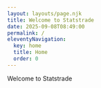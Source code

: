 ```yaml
---
layout: layouts/page.njk
title: Welcome to Statstrade
date: 2025-09-08T08:49:00
permalink: /
eleventyNavigation:
  key: home
  title: Home
  order: 0
---
```

Welcome to Statstrade
